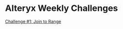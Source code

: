 # Alteryx Weekly Challenges

[Challenge #1: Join to Range](https://community.alteryx.com/t5/Weekly-Challenges/Challenge-1-Join-to-Range/td-p/36621)
